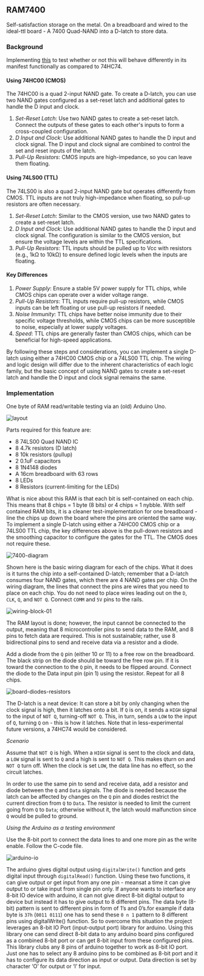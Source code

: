 ## RAM7400

Self-satisfaction storage on the metal. On a breadboard and wired to the ideal-ttl board - A 7400 Quad-NAND into a D-latch to store data.

### Background

Implementing [this](https://www.instructables.com/DIY-RAM-for-Your-Micro/) to test whether or not this will behave differently in its manifest functionally as compared to 74HC74.

#### Using 74HC00 (CMOS)

The 74HC00 is a quad 2-input NAND gate. To create a D-latch, you can use two NAND gates configured as a set-reset latch and additional gates to handle the D input and clock.

1. _Set-Reset Latch_: Use two NAND gates to create a set-reset latch. Connect the outputs of these gates to each other's inputs to form a cross-coupled configuration.
2. _D Input and Clock_: Use additional NAND gates to handle the D input and clock signal. The D input and clock signal are combined to control the set and reset inputs of the latch.
3. _Pull-Up Resistors_: CMOS inputs are high-impedance, so you can leave them floating.

#### Using 74LS00 (TTL)

The 74LS00 is also a quad 2-input NAND gate but operates differently from CMOS. TTL inputs are not truly high-impedance when floating, so pull-up resistors are often necessary.

1. _Set-Reset Latch_: Similar to the CMOS version, use two NAND gates to create a set-reset latch.
2. _D Input and Clock_: Use additional NAND gates to handle the D input and clock signal. The configuration is similar to the CMOS version, but ensure the voltage levels are within the TTL specifications.
3. _Pull-Up Resistors_: TTL inputs should be pulled up to Vcc with resistors (e.g., 1kΩ to 10kΩ) to ensure defined logic levels when the inputs are floating.

#### Key Differences

1. _Power Supply_: Ensure a stable 5V power supply for TTL chips, while CMOS chips can operate over a wider voltage range.
2. _Pull-Up Resistors_: TTL inputs require pull-up resistors, while CMOS inputs can be left floating or use pull-up resistors if needed.
3. _Noise Immunity_: TTL chips have better noise immunity due to their specific voltage thresholds, while CMOS chips can be more susceptible to noise, especially at lower supply voltages.
4. _Speed_: TTL chips are generally faster than CMOS chips, which can be beneficial for high-speed applications.

By following these steps and considerations, you can implement a single D-latch using either a 74HC00 CMOS chip or a 74LS00 TTL chip. The wiring and logic design will differ due to the inherent characteristics of each logic family, but the basic concept of using NAND gates to create a set-reset latch and handle the D input and clock signal remains the same.

### Implementation

One byte of RAM read/writable testing via an (old) Arduino Uno.

![layout](/images/finished-setup.jpg)

Parts required for this feature are:

* 8 74LS00 Quad NAND IC
* 8 4.7k resistors (D latch)
* 8 10k resistors (pullup)
* 2 0.1uF capacitors
* 8 1N4148 diodes
* A 16cm breadboard with 63 rows
* 8 LEDs
* 8 Resistors (current-limiting for the LEDs)

What is nice about this RAM is that each bit is self-contained on each chip.  This means that 8 chips = 1 byte (8 bits) or 4 chips = 1 nybble. With self contained RAM bits, it is a cleaner test-implementation for one breadboard - line the chips up down the board where the pins are oriented the same way. To implement a single D-latch using either a 74HC00 CMOS chip or a 74LS00 TTL chip, the key differences above is the pull-down resistors and the smoothing capacitor to configure the gates for the TTL. The CMOS does not require these. 

![7400-diagram](/images/RAM7400.png)

Shown here is the basic wiring diagram for each of the chips.  What it does is it turns the chip into a self-contained D-latch; remember that a D-latch consumes four NAND gates, which there are 4 NAND gates per chip. On the wiring diagram, the lines that connect the pins are wires that you need to place on each chip.  You do not need to place wires leading out on the `D`, `CLK`, `Q`, and `NOT Q`. Connect `COMM` and `5V` pins to the rails.

![wiring-block-01](/images/wiring-block-01.jpg)

The RAM layout is done; however, the input cannot be connected to the output, meaning that 8 microcontroller pins to send data to the RAM, and 8 pins to fetch data are required. This is not sustainable; rather, use 8 bidirectional pins to send and receive data via a resistor and a diode.

Add a diode from the `Q` pin (either 10 or 11) to a free row on the breadboard.  The black strip on the diode should be toward the free row pin.  If it is toward the connection to the `Q` pin, it needs to be flipped around.  Connect the diode to the Data input pin (pin 1) using the resistor. Repeat for all 8 chips.

![board-diodes-resistors](/images/board-diodes-resistors.jpg)

The D-latch is a neat device: It can store a bit by only changing when the clock signal is high, then it latches onto a bit. If `Q` is on, it sends a `HIGH` signal to the input of `NOT Q`, turning-off `NOT Q`. This, in turn, sends a `LOW` to the input of `Q`, turning `Q` on - this is how it latches. Note that in less-experimental future versions, a 74HC74 would be considered.

_Scenario_

Assume that `NOT Q` is high. When a `HIGH` signal is sent to the clock and data, a `LOW` signal is sent to `Q` and a high is sent to `NOT Q`. This makes `Q`turn on and `NOT Q` turn off. When the clock is set `LOW`, the data line has no effect, so the circuit latches.

In order to use the same pin to send and receive data, add a resistor and diode between the `Q` and `Data` signals. The diode is needed because the latch can be affected by changes on the `Q` pin and diodes restrict the current direction from `Q` to `Data`. The resistor is needed to limit the current going from `Q` to `Data`; otherwise without it, the latch would malfunction since `Q` would be pulled to ground.

_Using the Arduino as a testing environment_

Use the 8-bit port to connect the data lines to and one more pin as the write enable. Follow the C-code file.

![arduino-io](/images/arduino-io.jpg)

The arduino gives digital output using `digitalWrite()` function and gets digital input through `digitalRead()` function. Using these two functions, it can give output or get input from any one pin - meansat a time it can give output to or take input from single pin only. If anyone wants to interface any 8-bit IO device with arduino, it can not give direct 8-bit digital output to device but instead it has to give output to 8 different pins. The data byte (8-bit) pattern is sent to different pins in form of 1’s and 0’s.for example if data byte is `37h` (`0011 0111`) one has to send these `0 n 1` pattern to 8 different pins using digitalWrite() function. So to overcome this situation the project leverages an 8-bit IO Port (input-output port) library for arduino. Using this library one can send direct 8-bit data to any arduino board pins configured as a combined 8-bit port or can get 8-bit input from these configured pins. This library clubs any 8 pins of arduino together to work as 8-bit IO port. Just one has to select any 8 arduino pins to be combined as 8-bit port and it has to configure its data direction as input or output. Data direction is set by character ‘O’ for output or ‘I’ for input.

